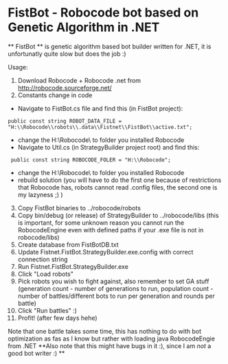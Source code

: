 # FistBot - Robocode bot based on Genetic Algorithm in .NET

** FistBot ** is genetic algorithm based bot builder written for .NET, it is unfortunatly quite slow but does the job :)

Usage:

1. Download Robocode + Robocode .net from http://robocode.sourceforge.net/
2. Constants change in code
  - Navigate to FistBot.cs file and find this (in FistBot project):
```
public const string ROBOT_DATA_FILE = "H:\\Robocode\\robots\\.data\\Fistnet\\FistBot\\active.txt";
```
  - change the H:\Robocode\ to folder you installed Robocode
  - Navigate to Util.cs (in StrategyBuilder project root) and find this: 
```
 public const string ROBOCODE_FOLER = "H:\\Robocode";
```
  - change the H:\Robocode\ to folder you installed Robocode 
  - rebuild solution (you will have to do the first one because of restrictions that Robocode has, robots cannot read .config files, the second one is my lazyness ;) )
 
3. Copy FistBot binaries to ../robocode/robots
4. Copy bin/debug (or release) of StrategyBuilder to ../robocode/libs (this is important, for some unknown reason you cannot run the RobocodeEngine even with defined paths if your .exe file is not in robocode/libs)
5. Create database from FistBotDB.txt
6. Update Fistnet.FistBot.StrategyBuilder.exe.config with correct connection string
7. Run Fistnet.FistBot.StrategyBuilder.exe 
8. Click "Load robots"
9. Pick robots you wish to fight against, also remember to set GA stuff (generation count - number of generations to run, population count - number of battles/different bots to run per generation and rounds per battle)
10. Click "Run battles" :)
11. Profit! (after few days hehe)

Note that one battle takes some time, this has nothing to do with bot optimization as fas as I know but rather with loading java RobocodeEngie from .NET
**Also note that this might have bugs in it :), since I am *not* a good bot writer :) **
